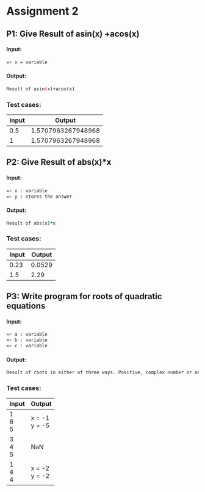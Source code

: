 # Assignment 2

## P1: Give Result of asin(x) +acos(x)

#### Input:

```sh
=> x = variable
```

#### Output:

```sh 
Result of asin(x)+acos(x)
```

### Test cases:

| Input |  Output |
| ----- |  ------ |
| 0.5   | 1.5707963267948968 |
| 1     | 1.5707963267948968 |



## P2: Give Result of abs(x)*x

#### Input:

```sh
=> x : variable
=> y : stores the answer
```

#### Output:

```sh 
Result of abs(x)*x
```

### Test cases:

| Input |  Output |
| ----- |  ------ |
| 0.23  |  0.0529 |
| 1.5   |   2.29  |


## P3: Write program for roots of quadratic equations

#### Input:

```sh
=> a : variable
=> b : variable
=> c : variable
```

#### Output:

```sh 
Result of roots in either of three ways. Positive, complex number or only one same root.
```

### Test cases:

| Input |  Output |
| ----- |  ------ |
| 1 <br> 6 <br> 5  |  x = -1 <br> y = -5 |
| 3 <br> 4 <br> 5  |   NaN               |
| 1 <br> 4 <br> 4  |  x = -2 <br> y = -2 |